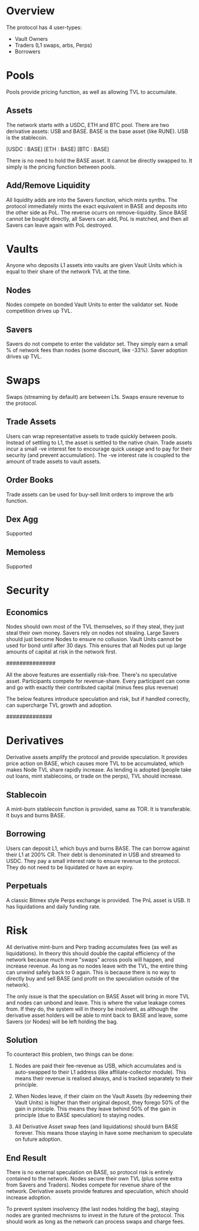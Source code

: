 # Overview

The protocol has 4 user-types:
- Vault Owners
- Traders (L1 swaps, arbs, Perps)
- Borrowers

# Pools
Pools provide pricing function, as well as allowing TVL to accumulate.

## Assets
The network starts with a USDC, ETH and BTC pool. There are two derivative assets: USB and BASE. 
BASE is the base asset (like RUNE). USB is the stablecoin. 

[USDC : BASE]
[ETH : BASE]
[BTC : BASE]

There is no need to hold the BASE asset. It cannot be directly swapped to. It simply is the pricing function between pools. 

## Add/Remove Liquidity
All liquidity adds are into the Savers function, which mints synths. The protocol immediately mints the exact equivalent in BASE and deposits into the other side as PoL. 
The reverse ocurrs on remove-liquidity. Since BASE cannot be bought directly, all Savers can add, PoL is matched, and then all Savers can leave again with PoL destroyed. 



# Vaults
Anyone who deposits L1 assets into vaults are given Vault Units which is equal to their share of the network TVL at the time. 

## Nodes
Nodes compete on bonded Vault Units to enter the validator set. Node competition drives up TVL. 

## Savers
Savers do not compete to enter the validator set. They simply earn a small % of network fees than nodes (some discount, like -33%). Saver adoption drives up TVL.



# Swaps
Swaps (streaming by default) are between L1s. Swaps ensure revenue to the protocol. 

## Trade Assets
Users can wrap representative assets to trade quickly between pools. Instead of settling to L1, the asset is settled to the native chain. 
Trade assets incur a small -ve interest fee to encourage quick useage and to pay for their security (and prevent accumulation). 
The -ve interest rate is coupled to the amount of trade assets to vault assets. 

## Order Books
Trade assets can be used for buy-sell limit orders to improve the arb function. 

## Dex Agg
Supported

## Memoless
Supported

# Security

## Economics
Nodes should own most of the TVL themselves, so if they steal, they just steal their own money. 
Savers rely on nodes not stealing. Large Savers should just become Nodes to ensure no collusion. 
Vault Units cannot be used for bond until after 30 days. This ensures that all Nodes put up large amounts of capital at risk in the network first. 

###############

All the above features are essentially risk-free. There's no speculative asset. Participants compete for revenue-share. 
Every participant can come and go with exactly their contributed capital (minus fees plus revenue)

The below features introduce speculation and risk, but if handled correctly, can supercharge TVL growth and adoption. 

##############

# Derivatives
Derivative assets amplify the protocol and provide speculation. 
It provides price action on BASE, which causes more TVL to be accumulated, which makes Node TVL share rapidly increase. 
As lending is adopted (people take out loans, mint stablecoins, or trade on the perps), TVL should increase. 

## Stablecoin
A mint-burn stablecoin function is provided, same as TOR. It is transferable. It buys and burns BASE. 

## Borrowing
Users can deposit L1, which buys and burns BASE. The can borrow against their L1 at 200% CR. Their debt is denominated in USB and streamed to USDC. 
They pay a small interest rate to ensure revenue to the protocol. 
They do not need to be liquidated or have an expiry. 

## Perpetuals
A classic Bitmex style Perps exchange is provided. The PnL asset is USB.
It has liquidations and daily funding rate.  

# Risk
All derivative mint-burn and Perp trading accumulates fees (as well as liquidations). 
In theory this should double the capital efficiency of the network because much more "swaps" across pools will happen, and increase revenue. 
As long as no nodes leave with the TVL, the entire thing can unwind safely back to 0 again. This is because there is no way to directly buy and sell BASE (and profit on the speculation outside of the network).

The only issue is that the speculation on BASE Asset will bring in more TVL and nodes can unbond and leave. This is where the value leakage comes from. 
If they do, the system will in theory be insolvent, as although the derivative asset holders will be able to mint back to BASE and leave, some Savers (or Nodes) will be left holding the bag. 

## Solution
To counteract this problem, two things can be done:
1) Nodes are paid their fee-revenue as USB, which accumulates and is auto-swapped to their L1 address (like affiliate-collector module).
This means their revenue is realised always, and is tracked separately to their principle.

2) When Nodes leave, if their claim on the Vault Assets (by redeeming their Vault Units) is higher than their original deposit, they forego 50% of the gain in principle.
This means they leave behind 50% of the gain in principle (due to BASE speculation) to staying nodes. 

3) All Derivative Asset swap fees (and liquidations) should burn BASE forever. This means those staying in have some mechanism to speculate on future adoption.

## End Result
There is no external speculation on BASE, so protocol risk is entirely contained to the network. Nodes secure their own TVL (plus some extra from Savers and Traders). 
Nodes compete for revenue share of the network. 
Derivative assets provide features and speculation, which should increase adoption. 

To prevent system insolvency (the last nodes holding the bag), staying nodes are granted mechnisms to invest in the future of the protocol. 
This should work as long as the network can process swaps and charge fees. 









